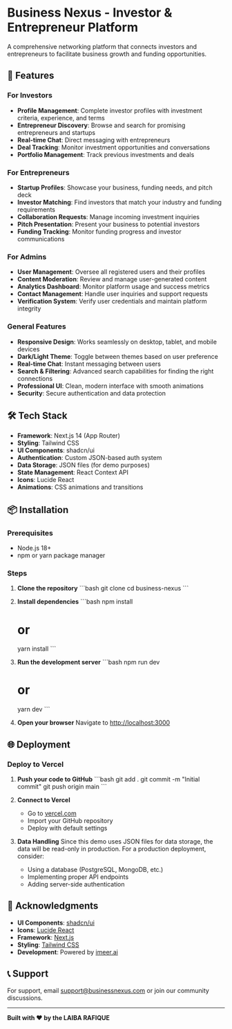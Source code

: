 # Business Nexus - Investor & Entrepreneur Platform

A comprehensive networking platform that connects investors and entrepreneurs to facilitate business growth and funding opportunities.

## 🚀 Features

### For Investors
- **Profile Management**: Complete investor profiles with investment criteria, experience, and terms
- **Entrepreneur Discovery**: Browse and search for promising entrepreneurs and startups
- **Real-time Chat**: Direct messaging with entrepreneurs
- **Deal Tracking**: Monitor investment opportunities and conversations
- **Portfolio Management**: Track previous investments and deals

### For Entrepreneurs
- **Startup Profiles**: Showcase your business, funding needs, and pitch deck
- **Investor Matching**: Find investors that match your industry and funding requirements
- **Collaboration Requests**: Manage incoming investment inquiries
- **Pitch Presentation**: Present your business to potential investors
- **Funding Tracking**: Monitor funding progress and investor communications

### For Admins
- **User Management**: Oversee all registered users and their profiles
- **Content Moderation**: Review and manage user-generated content
- **Analytics Dashboard**: Monitor platform usage and success metrics
- **Contact Management**: Handle user inquiries and support requests
- **Verification System**: Verify user credentials and maintain platform integrity

### General Features
- **Responsive Design**: Works seamlessly on desktop, tablet, and mobile devices
- **Dark/Light Theme**: Toggle between themes based on user preference
- **Real-time Chat**: Instant messaging between users
- **Search & Filtering**: Advanced search capabilities for finding the right connections
- **Professional UI**: Clean, modern interface with smooth animations
- **Security**: Secure authentication and data protection

## 🛠️ Tech Stack

- **Framework**: Next.js 14 (App Router)
- **Styling**: Tailwind CSS
- **UI Components**: shadcn/ui
- **Authentication**: Custom JSON-based auth system
- **Data Storage**: JSON files (for demo purposes)
- **State Management**: React Context API
- **Icons**: Lucide React
- **Animations**: CSS animations and transitions

## 📦 Installation

### Prerequisites
- Node.js 18+ 
- npm or yarn package manager

### Steps

1. **Clone the repository**
   \`\`\`bash
   git clone <repository-url>
   cd business-nexus
   \`\`\`

2. **Install dependencies**
   \`\`\`bash
   npm install
   # or
   yarn install
   \`\`\`

3. **Run the development server**
   \`\`\`bash
   npm run dev
   # or
   yarn dev
   \`\`\`

4. **Open your browser**
   Navigate to [http://localhost:3000](http://localhost:3000)

## 🌐 Deployment

### Deploy to Vercel

1. **Push your code to GitHub**
   \`\`\`bash
   git add .
   git commit -m "Initial commit"
   git push origin main
   \`\`\`

2. **Connect to Vercel**
   - Go to [vercel.com](https://vercel.com)
   - Import your GitHub repository
   - Deploy with default settings

3. **Data Handling**
   Since this demo uses JSON files for data storage, the data will be read-only in production. For a production deployment, consider:
   - Using a database (PostgreSQL, MongoDB, etc.)
   - Implementing proper API endpoints
   - Adding server-side authentication

## 🙏 Acknowledgments

- **UI Components**: [shadcn/ui](https://ui.shadcn.com/)
- **Icons**: [Lucide React](https://lucide.dev/)
- **Framework**: [Next.js](https://nextjs.org/)
- **Styling**: [Tailwind CSS](https://tailwindcss.com/)
- **Development**: Powered by [imeer.ai](https://imeer.ai)

## 📞 Support

For support, email support@businessnexus.com or join our community discussions.

---

**Built with ❤️ by the LAIBA RAFIQUE**
